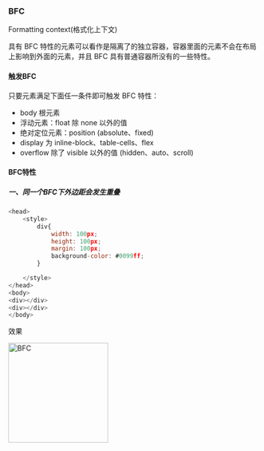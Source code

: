 ### BFC
Formatting context(格式化上下文) <br>

具有 BFC 特性的元素可以看作是隔离了的独立容器，容器里面的元素不会在布局上影响到外面的元素，并且 BFC 具有普通容器所没有的一些特性。

#### 触发BFC

只要元素满足下面任一条件即可触发 BFC 特性：

- body 根元素
- 浮动元素：float 除 none 以外的值
- 绝对定位元素：position (absolute、fixed)
- display 为 inline-block、table-cells、flex
- overflow 除了 visible 以外的值 (hidden、auto、scroll)

#### BFC特性
##### 一、同一个BFC下外边距会发生重叠

```js
<head>
    <style>
        div{
            width: 100px;
            height: 100px;
            margin: 100px;
            background-color: #0099ff;
        }

    </style>
</head>
<body>
<div></div>
<div></div>
</body>
```
效果

<img src="https://user-images.githubusercontent.com/45973908/113958569-e5cc2180-9853-11eb-9b76-cf73f34f30ca.png" width="200"  alt="BFC"/>
